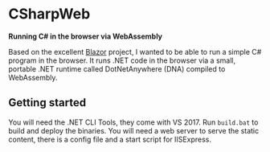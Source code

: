 # CSharpWeb
**Running C# in the browser via WebAssembly**

Based on the excellent [Blazor](https://github.com/SteveSanderson/Blazor) project, I wanted to be able to run a simple C# program in the browser. 
It runs .NET code in the browser via a small, portable .NET runtime called DotNetAnywhere (DNA) compiled to WebAssembly.

## Getting started

You will need the .NET CLI Tools, they come with VS 2017. Run `build.bat` to build and deploy the binaries. 
You will need a web server to serve the static content, there is a config file and a start script for IISExpress. 
